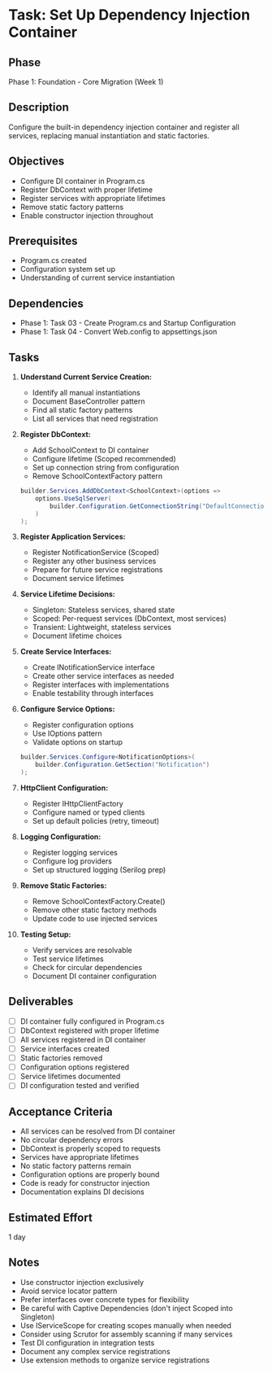 # Task: Set Up Dependency Injection Container

## Phase
Phase 1: Foundation - Core Migration (Week 1)

## Description
Configure the built-in dependency injection container and register all services, replacing manual instantiation and static factories.

## Objectives
- Configure DI container in Program.cs
- Register DbContext with proper lifetime
- Register services with appropriate lifetimes
- Remove static factory patterns
- Enable constructor injection throughout

## Prerequisites
- Program.cs created
- Configuration system set up
- Understanding of current service instantiation

## Dependencies
- Phase 1: Task 03 - Create Program.cs and Startup Configuration
- Phase 1: Task 04 - Convert Web.config to appsettings.json

## Tasks
1. **Understand Current Service Creation:**
   - Identify all manual instantiations
   - Document BaseController pattern
   - Find all static factory patterns
   - List all services that need registration

2. **Register DbContext:**
   - Add SchoolContext to DI container
   - Configure lifetime (Scoped recommended)
   - Set up connection string from configuration
   - Remove SchoolContextFactory pattern
   ```csharp
   builder.Services.AddDbContext<SchoolContext>(options =>
       options.UseSqlServer(
           builder.Configuration.GetConnectionString("DefaultConnection")
       )
   );
   ```

3. **Register Application Services:**
   - Register NotificationService (Scoped)
   - Register any other business services
   - Prepare for future service registrations
   - Document service lifetimes

4. **Service Lifetime Decisions:**
   - Singleton: Stateless services, shared state
   - Scoped: Per-request services (DbContext, most services)
   - Transient: Lightweight, stateless services
   - Document lifetime choices

5. **Create Service Interfaces:**
   - Create INotificationService interface
   - Create other service interfaces as needed
   - Register interfaces with implementations
   - Enable testability through interfaces

6. **Configure Service Options:**
   - Register configuration options
   - Use IOptions<T> pattern
   - Validate options on startup
   ```csharp
   builder.Services.Configure<NotificationOptions>(
       builder.Configuration.GetSection("Notification")
   );
   ```

7. **HttpClient Configuration:**
   - Register IHttpClientFactory
   - Configure named or typed clients
   - Set up default policies (retry, timeout)

8. **Logging Configuration:**
   - Register logging services
   - Configure log providers
   - Set up structured logging (Serilog prep)

9. **Remove Static Factories:**
   - Remove SchoolContextFactory.Create()
   - Remove other static factory methods
   - Update code to use injected services

10. **Testing Setup:**
    - Verify services are resolvable
    - Test service lifetimes
    - Check for circular dependencies
    - Document DI container configuration

## Deliverables
- [ ] DI container fully configured in Program.cs
- [ ] DbContext registered with proper lifetime
- [ ] All services registered in DI container
- [ ] Service interfaces created
- [ ] Static factories removed
- [ ] Configuration options registered
- [ ] Service lifetimes documented
- [ ] DI configuration tested and verified

## Acceptance Criteria
- All services can be resolved from DI container
- No circular dependency errors
- DbContext is properly scoped to requests
- Services have appropriate lifetimes
- No static factory patterns remain
- Configuration options are properly bound
- Code is ready for constructor injection
- Documentation explains DI decisions

## Estimated Effort
1 day

## Notes
- Use constructor injection exclusively
- Avoid service locator pattern
- Prefer interfaces over concrete types for flexibility
- Be careful with Captive Dependencies (don't inject Scoped into Singleton)
- Use IServiceScope for creating scopes manually when needed
- Consider using Scrutor for assembly scanning if many services
- Test DI configuration in integration tests
- Document any complex service registrations
- Use extension methods to organize service registrations
